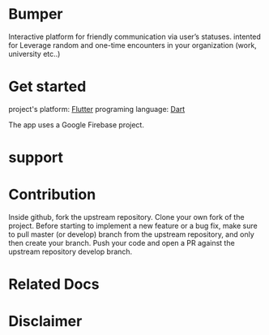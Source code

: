 # Bumper
Interactive platform for friendly communication via user’s statuses.
intented for Leverage random and one-time encounters in your organization (work, university etc..)


# Get started

project's platform: [Flutter](https://flutter.dev/docs/get-started/install) 
programing language: [Dart](https://dart.dev/tutorials/server/get-started)

The app uses a Google Firebase project.

# support


# Contribution

Inside github, fork the upstream repository.
Clone your own fork of the project.
Before starting to implement a new feature or a bug fix, make sure to pull master (or develop) branch from the upstream repository, and only then create your branch.
Push your code and open a PR against the upstream repository develop branch.

# Related Docs



# Disclaimer
